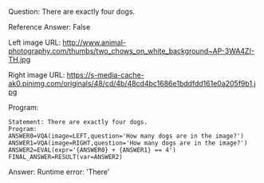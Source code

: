 Question: There are exactly four dogs.

Reference Answer: False

Left image URL: http://www.animal-photography.com/thumbs/two_chows_on_white_background~AP-3WA4ZI-TH.jpg

Right image URL: https://s-media-cache-ak0.pinimg.com/originals/48/cd/4b/48cd4bc1686e1bddfdd161e0a205f9b1.jpg

Program:

```
Statement: There are exactly four dogs.
Program:
ANSWER0=VQA(image=LEFT,question='How many dogs are in the image?')
ANSWER1=VQA(image=RIGHT,question='How many dogs are in the image?')
ANSWER2=EVAL(expr='{ANSWER0} + {ANSWER1} == 4')
FINAL_ANSWER=RESULT(var=ANSWER2)
```
Answer: Runtime error: 'There'

